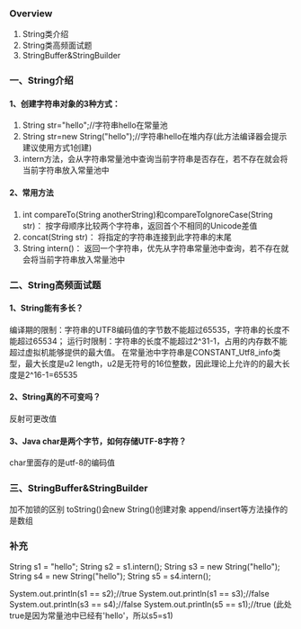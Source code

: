### Overview
1. String类介绍
2. String类高频面试题
3. StringBuffer&StringBuilder

### 一、String介绍
#### 1、创建字符串对象的3种方式：
1. String str="hello";//字符串hello在常量池
2. String str=new String("hello");//字符串hello在堆内存(此方法编译器会提示建议使用方式1创建)
3. intern方法，会从字符串常量池中查询当前字符串是否存在，若不存在就会将当前字符串放入常量池中

#### 2、常用方法
1. int compareTo(String anotherString)和compareToIgnoreCase(String str)：
按字母顺序比较两个字符串，返回首个不相同的Unicode差值
2. concat(String str)：
将指定的字符串连接到此字符串的末尾
3. String intern()：
返回一个字符串，优先从字符串常量池中查询，若不存在就会将当前字符串放入常量池中

### 二、String高频面试题
#### 1、String能有多长？
编译期的限制：字符串的UTF8编码值的字节数不能超过65535，字符串的长度不能超过65534；
运行时限制：字符串的长度不能超过2^31-1，占用的内存数不能超过虚拟机能够提供的最大值。
在常量池中字符串是CONSTANT_Utf8_info类型，最大长度是u2 length，u2是无符号的16位整数，因此理论上允许的的最大长度是2^16-1=65535

#### 2、String真的不可变吗？
反射可更改值

#### 3、Java char是两个字节，如何存储UTF-8字符？
char里面存的是utf-8的编码值

### 三、StringBuffer&StringBuilder
加不加锁的区别
toString()会new String()创建对象
append/insert等方法操作的是数组

### 补充

String s1 = "hello";
String s2 = s1.intern();
String s3 = new String("hello");
String s4 = new String("hello");
String s5 = s4.intern();

System.out.println(s1 == s2);//true
System.out.println(s1 == s3);//false
System.out.println(s3 == s4);//false
System.out.println(s5 == s1);//true (此处true是因为常量池中已经有'hello'，所以s5=s1)
